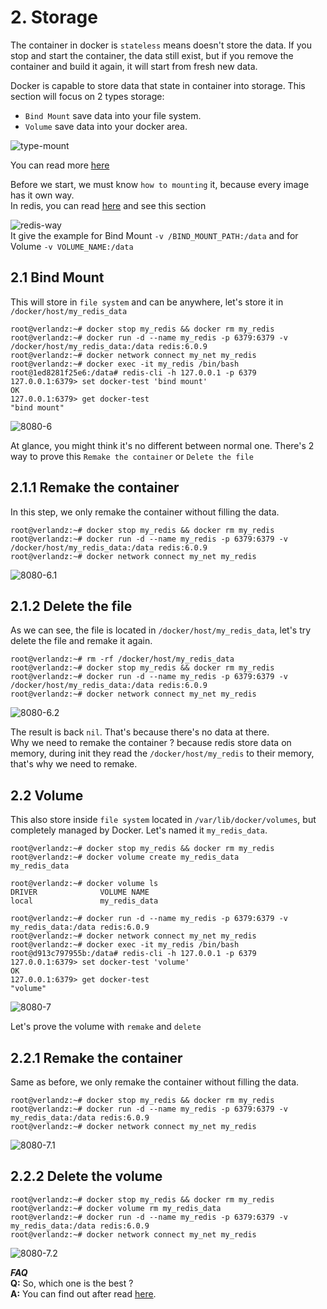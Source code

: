# 2. Storage
The container in docker is `stateless` means doesn't store the data. If you stop and start the container, the data still exist, but if you remove the container and build it again, it will start from fresh new data.

Docker is capable to store data that state in container into storage. This section will focus on 2 types storage:
- `Bind Mount` save data into your file system.
- `Volume` save data into your docker area.

![type-mount](https://docs.docker.com/storage/images/types-of-mounts.png)

You can read more [here](https://docs.docker.com/storage/)

Before we start, we must know `how to mounting` it, because every image has it own way.<br>
In redis, you can read [here](https://hub.docker.com/_/redis) and see this section

![redis-way](https://i.ibb.co/KVpnb3w/redis-way.png)<br>
It give the example for Bind Mount `-v /BIND_MOUNT_PATH:/data` and for Volume `-v VOLUME_NAME:/data`


## 2.1 Bind Mount
This will store in `file system` and can be anywhere, let's store it in `/docker/host/my_redis_data`
```
root@verlandz:~# docker stop my_redis && docker rm my_redis
root@verlandz:~# docker run -d --name my_redis -p 6379:6379 -v /docker/host/my_redis_data:/data redis:6.0.9
root@verlandz:~# docker network connect my_net my_redis 
root@verlandz:~# docker exec -it my_redis /bin/bash
root@1ed8281f25e6:/data# redis-cli -h 127.0.0.1 -p 6379
127.0.0.1:6379> set docker-test 'bind mount'
OK
127.0.0.1:6379> get docker-test
"bind mount"
```
![8080-6](https://i.ibb.co/7t5S186/8080-6.png)

At glance, you might think it's no different between normal one. There's 2 way to prove this `Remake the container` or `Delete the file`

## 2.1.1 Remake the container
In this step, we only remake the container without filling the data.

```
root@verlandz:~# docker stop my_redis && docker rm my_redis
root@verlandz:~# docker run -d --name my_redis -p 6379:6379 -v /docker/host/my_redis_data:/data redis:6.0.9
root@verlandz:~# docker network connect my_net my_redis
```
![8080-6.1](https://i.ibb.co/gTMvzZY/8080-6-1.png)

## 2.1.2 Delete the file
As we can see, the file is located in `/docker/host/my_redis_data`, let's try delete the file and remake it again.
```
root@verlandz:~# rm -rf /docker/host/my_redis_data
root@verlandz:~# docker stop my_redis && docker rm my_redis
root@verlandz:~# docker run -d --name my_redis -p 6379:6379 -v /docker/host/my_redis_data:/data redis:6.0.9
root@verlandz:~# docker network connect my_net my_redis
```
![8080-6.2](https://i.ibb.co/Y7JNcGr/8080-6-2.png)

The result is back `nil`. That's because there's no data at there.<br>
Why we need to remake the container ? because redis store data on memory, during init they read the `/docker/host/my_redis` to their memory, that's why we need to remake.


## 2.2 Volume
This also store inside `file system` located in `/var/lib/docker/volumes`, but completely managed by Docker.
Let's named it `my_redis_data`.
```
root@verlandz:~# docker stop my_redis && docker rm my_redis
root@verlandz:~# docker volume create my_redis_data
my_redis_data

root@verlandz:~# docker volume ls
DRIVER              VOLUME NAME
local               my_redis_data

root@verlandz:~# docker run -d --name my_redis -p 6379:6379 -v my_redis_data:/data redis:6.0.9
root@verlandz:~# docker network connect my_net my_redis
root@verlandz:~# docker exec -it my_redis /bin/bash
root@d913c797955b:/data# redis-cli -h 127.0.0.1 -p 6379
127.0.0.1:6379> set docker-test 'volume'
OK
127.0.0.1:6379> get docker-test
"volume"
```
![8080-7](https://i.ibb.co/HHnhCmD/8080-7.png)

Let's prove the volume with `remake` and `delete`

## 2.2.1 Remake the container
Same as before, we only remake the container without filling the data.
```
root@verlandz:~# docker stop my_redis && docker rm my_redis
root@verlandz:~# docker run -d --name my_redis -p 6379:6379 -v my_redis_data:/data redis:6.0.9
root@verlandz:~# docker network connect my_net my_redis
```
![8080-7.1](https://i.ibb.co/dGf8dPz/8080-7-1.png)

## 2.2.2 Delete the volume
```
root@verlandz:~# docker stop my_redis && docker rm my_redis
root@verlandz:~# docker volume rm my_redis_data
root@verlandz:~# docker run -d --name my_redis -p 6379:6379 -v my_redis_data:/data redis:6.0.9
root@verlandz:~# docker network connect my_net my_redis
```
![8080-7.2](https://i.ibb.co/xqDcRPs/8080-7-2.png)

***FAQ***<br>
**Q:** So, which one is the best ?<br>
**A:** You can find out after read [here](https://docs.docker.com/storage/#choose-the-right-type-of-mount).